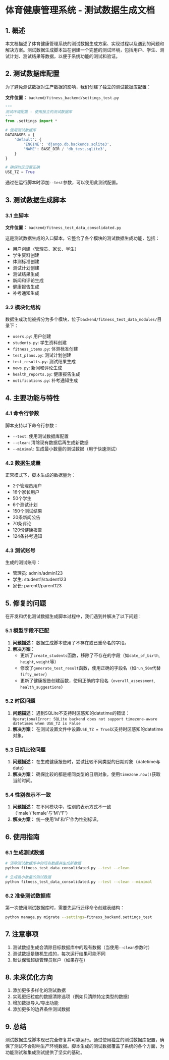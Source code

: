 # 体育健康管理系统 - 测试数据生成文档

## 1. 概述

本文档描述了体育健康管理系统的测试数据生成方案、实现过程以及遇到的问题和解决方案。测试数据生成脚本旨在创建一个完整的测试环境，包括用户、学生、测试计划、测试结果等数据，以便于系统功能的测试和验证。

## 2. 测试数据库配置

为了避免测试数据对生产数据的影响，我们创建了独立的测试数据库配置：

**文件位置：** `backend/fitness_backend/settings_test.py`

```python
"""
测试环境配置 - 使用独立的测试数据库
"""
from .settings import *

# 使用测试数据库
DATABASES = {
    'default': {
        'ENGINE': 'django.db.backends.sqlite3',
        'NAME': BASE_DIR / 'db_test.sqlite3',
    }
}

# 确保时区设置正确
USE_TZ = True
```

通过在运行脚本时添加`--test`参数，可以使用此测试配置。

## 3. 测试数据生成脚本

### 3.1 主脚本

**文件位置：** `backend/fitness_test_data_consolidated.py`

这是测试数据生成的入口脚本，它整合了各个模块的测试数据生成功能，包括：

- 用户创建（管理员、家长、学生）
- 学生资料创建
- 体测标准创建
- 测试计划创建
- 测试结果生成
- 新闻和评论生成
- 健康报告生成
- 补考通知生成

### 3.2 模块化结构

数据生成功能被拆分为多个模块，位于`backend/fitness_test_data_modules/`目录下：

- `users.py`: 用户创建
- `students.py`: 学生资料创建
- `fitness_items.py`: 体测标准创建
- `test_plans.py`: 测试计划创建
- `test_results.py`: 测试结果生成
- `news.py`: 新闻和评论生成
- `health_reports.py`: 健康报告生成
- `notifications.py`: 补考通知生成

## 4. 主要功能与特性

### 4.1 命令行参数

脚本支持以下命令行参数：

- `--test`: 使用测试数据库配置
- `--clean`: 清除现有数据后再生成新数据
- `--minimal`: 生成最小数量的测试数据（用于快速测试）

### 4.2 数据生成量

正常模式下，脚本生成的数据量为：

- 2个管理员用户
- 16个家长用户
- 50个学生
- 6个测试计划
- 150个测试结果
- 20条新闻公告
- 70条评论
- 120份健康报告
- 124条补考通知

### 4.3 测试账号

生成的测试账号：

- 管理员: admin/admin123
- 学生: student1/student123
- 家长: parent1/parent123

## 5. 修复的问题

在开发和优化测试数据生成脚本过程中，我们遇到并解决了以下问题：

### 5.1 模型字段不匹配

1. **问题描述：** 数据生成脚本使用了不存在或已重命名的字段。
2. **解决方案：** 
   - 更新了`create_students`函数，移除了不存在的字段（如`date_of_birth`, `height`, `weight`等）
   - 修改了`generate_test_result`函数，使用正确的字段名（如`run_50m`代替`fifty_meter`）
   - 更新了健康报告创建函数，使用正确的字段名（`overall_assessment`, `health_suggestions`）

### 5.2 时区问题

1. **问题描述：** 遇到SQLite不支持时区感知的datetime的错误：`OperationalError: SQLite backend does not support timezone-aware datetimes when USE_TZ is False`
2. **解决方案：** 在测试设置文件中设置`USE_TZ = True`以支持时区感知的datetime对象。

### 5.3 日期比较问题

1. **问题描述：** 在生成健康报告时，尝试比较不同类型的日期对象（datetime与date）
2. **解决方案：** 确保比较的都是相同类型的日期对象，使用`timezone.now()`获取当前时间。

### 5.4 性别表示不一致

1. **问题描述：** 在不同模块中，性别的表示方式不一致（'male'/'female'与'M'/'F'）
2. **解决方案：** 统一使用'M'和'F'作为性别标识。

## 6. 使用指南

### 6.1 生成测试数据

```bash
# 清除测试数据库中的现有数据并生成新数据
python fitness_test_data_consolidated.py --test --clean

# 生成最小数量的测试数据
python fitness_test_data_consolidated.py --test --clean --minimal
```

### 6.2 准备测试数据库

第一次使用测试数据库时，需要先运行迁移命令创建表结构：

```bash
python manage.py migrate --settings=fitness_backend.settings_test
```

## 7. 注意事项

1. 测试数据生成会清除目标数据库中的现有数据（当使用`--clean`参数时）
2. 测试数据是随机生成的，每次运行结果可能不同
3. 默认保留超级管理员账户（如果存在）

## 8. 未来优化方向

1. 添加更多多样化的测试数据
2. 实现更细粒度的数据清除选项（例如只清除特定类型的数据）
3. 增加数据导入/导出功能
4. 添加更多的边界条件测试数据

## 9. 总结

测试数据生成脚本现已完全修复并可靠运行。通过使用独立的测试数据库配置，确保了测试不会影响生产环境数据。脚本生成的测试数据覆盖了系统的各个方面，为功能测试和集成测试提供了坚实的基础。
